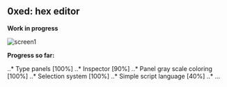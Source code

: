 ## 0xed: hex editor

**Work in progress**

![screen1](https://i.imgur.com/YKdld9P.png "screen1")

**Progress so far:**

..* Type panels [100%]
..* Inspector [90%]
..* Panel gray scale coloring [100%]
..* Selection system [100%]
..* Simple script language [40%]
..* ...